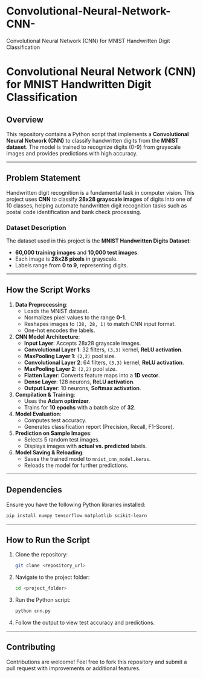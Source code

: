 # Convolutional-Neural-Network-CNN-
Convolutional Neural Network (CNN) for MNIST Handwritten Digit Classification



# Convolutional Neural Network (CNN) for MNIST Handwritten Digit Classification

## Overview
This repository contains a Python script that implements a **Convolutional Neural Network (CNN)** to classify handwritten digits from the **MNIST dataset**. The model is trained to recognize digits (0-9) from grayscale images and provides predictions with high accuracy.

---

## **Problem Statement**
Handwritten digit recognition is a fundamental task in computer vision. This project uses **CNN** to classify **28x28 grayscale images** of digits into one of 10 classes, helping automate handwritten digit recognition tasks such as postal code identification and bank check processing.

### **Dataset Description**
The dataset used in this project is the **MNIST Handwritten Digits Dataset**:
- **60,000 training images** and **10,000 test images**.
- Each image is **28x28 pixels** in grayscale.
- Labels range from **0 to 9**, representing digits.

---

## **How the Script Works**
1. **Data Preprocessing**:
   - Loads the MNIST dataset.
   - Normalizes pixel values to the range **0-1**.
   - Reshapes images to `(28, 28, 1)` to match CNN input format.
   - One-hot encodes the labels.
2. **CNN Model Architecture**:
   - **Input Layer**: Accepts 28x28 grayscale images.
   - **Convolutional Layer 1**: 32 filters, `(3,3)` kernel, **ReLU activation**.
   - **MaxPooling Layer 1**: `(2,2)` pool size.
   - **Convolutional Layer 2**: 64 filters, `(3,3)` kernel, **ReLU activation**.
   - **MaxPooling Layer 2**: `(2,2)` pool size.
   - **Flatten Layer**: Converts feature maps into a **1D vector**.
   - **Dense Layer**: 128 neurons, **ReLU activation**.
   - **Output Layer**: 10 neurons, **Softmax activation**.
3. **Compilation & Training**:
   - Uses the **Adam optimizer**.
   - Trains for **10 epochs** with a batch size of **32**.
4. **Model Evaluation**:
   - Computes test accuracy.
   - Generates classification report (Precision, Recall, F1-Score).
5. **Prediction on Sample Images**:
   - Selects 5 random test images.
   - Displays images with **actual vs. predicted** labels.
6. **Model Saving & Reloading**:
   - Saves the trained model to `mnist_cnn_model.keras`.
   - Reloads the model for further predictions.

---

## **Dependencies**
Ensure you have the following Python libraries installed:
```sh
pip install numpy tensorflow matplotlib scikit-learn
```

---

## **How to Run the Script**
1. Clone the repository:
   ```sh
   git clone <repository_url>
   ```
2. Navigate to the project folder:
   ```sh
   cd <project_folder>
   ```
3. Run the Python script:
   ```sh
   python cnn.py
   ```
4. Follow the output to view test accuracy and predictions.

---

## **Contributing**
Contributions are welcome! Feel free to fork this repository and submit a pull request with improvements or additional features.


